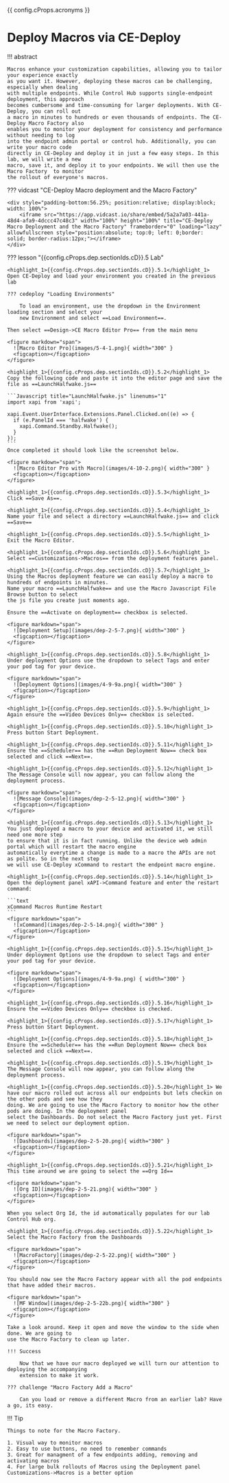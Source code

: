 {{ config.cProps.acronyms }}
# Deploy Macros via CE-Deploy

!!! abstract

    Macros enhance your customization capabilities, allowing you to tailor your experience exactly 
    as you want it. However, deploying these macros can be challenging, especially when dealing 
    with multiple endpoints. While Control Hub supports single-endpoint deployment, this approach 
    becomes cumbersome and time-consuming for larger deployments. With CE-Deploy, you can roll out 
    a macro in minutes to hundreds or even thousands of endpoints. The CE-Deploy Macro Factory also 
    enables you to monitor your deployment for consistency and performance without needing to log 
    into the endpoint admin portal or control hub. Additionally, you can write your macro code 
    directly in CE-Deploy and deploy it in just a few easy steps. In this lab, we will write a new 
    macro, save it, and deploy it to your endpoints. We will then use the Macro Factory  to monitor 
    the rollout of everyone's macros.

??? vidcast "CE-Deploy Macro deployment and the Macro Factory"

    <div style="padding-bottom:56.25%; position:relative; display:block; width: 100%">
	    <iframe src="https://app.vidcast.io/share/embed/5a2a7a03-441a-48d4-afa9-4dccc47c48c3" width="100%" height="100%" title="CE-Deploy Macro Deployment and the Macro Factory" frameborder="0" loading="lazy" allowfullscreen style="position:absolute; top:0; left: 0;border: solid; border-radius:12px;"></iframe>
    </div>

??? lesson "{{config.cProps.dep.sectionIds.cD}}.5 Lab"

    <highlight_1>{{config.cProps.dep.sectionIds.cD}}.5.1</highlight_1> Open CE-Deploy and load your environment you created in the previous lab
    
    ??? cedeploy "Loading Environments"
    
        To load an environment, use the dropdown in the Environment loading section and select your
        new Environment and select ==Load Environment==.
    
    Then select ==Design->CE Macro Editor Pro== from the main menu
    
    <figure markdown="span">
      ![Macro Editor Pro](images/5-4-1.png){ width="300" }
      <figcaption></figcaption>
    </figure>
    
    <highlight_1>{{config.cProps.dep.sectionIds.cD}}.5.2</highlight_1> Copy the following code and paste it into the editor page and save the file as ==LaunchHalfwake.js==
    
    ```Javascript title="LaunchHalfwake.js" linenums="1"
    import xapi from 'xapi';
    
    xapi.Event.UserInterface.Extensions.Panel.Clicked.on((e) => {
      if (e.PanelId === 'halfwake') {
        xapi.Command.Standby.Halfwake();
      }
    });
    ```
    Once completed it should look like the screenshot below.
    
    <figure markdown="span">
      ![Macro Editor Pro with Macro](images/4-10-2.png){ width="300" }
      <figcaption></figcaption>
    </figure>
    
    <highlight_1>{{config.cProps.dep.sectionIds.cD}}.5.3</highlight_1> Click ==Save As==.
    
    <highlight_1>{{config.cProps.dep.sectionIds.cD}}.5.4</highlight_1> Name your file and select a directory ==LaunchHalfwake.js== and click ==Save==
    
    <highlight_1>{{config.cProps.dep.sectionIds.cD}}.5.5</highlight_1> Exit the Macro Editor.
    
    <highlight_1>{{config.cProps.dep.sectionIds.cD}}.5.6</highlight_1> Select ==Customizations->Macros== from the deployment features panel.
    
    <highlight_1>{{config.cProps.dep.sectionIds.cD}}.5.7</highlight_1> Using the Macros deployment feature we can easily deploy a macro to hundreds of endpoints in minutes.
    Name your macro ==LaunchHalfwake== and use the Macro Javascript File Browse button to select 
    the js file you create just moments ago.
    
    Ensure the ==Activate on deployment== checkbox is selected.

    <figure markdown="span">
      ![Deployment Setup](images/dep-2-5-7.png){ width="300" }
      <figcaption></figcaption>
    </figure>
    
    <highlight_1>{{config.cProps.dep.sectionIds.cD}}.5.8</highlight_1> Under deployment Options use the dropdown to select Tags and enter your pod tag for your device.
    
    <figure markdown="span">
      ![Deployment Options](images/4-9-9a.png){ width="300" }
      <figcaption></figcaption>
    </figure>
    
    <highlight_1>{{config.cProps.dep.sectionIds.cD}}.5.9</highlight_1> Again ensure the ==Video Devices Only== checkbox is selected.
    
    <highlight_1>{{config.cProps.dep.sectionIds.cD}}.5.10</highlight_1> Press button Start Deployment.
    
    <highlight_1>{{config.cProps.dep.sectionIds.cD}}.5.11</highlight_1> Ensure the ==Scheduler== has the ==Run Deployment Now== check box selected and click ==Next==.
    
    <highlight_1>{{config.cProps.dep.sectionIds.cD}}.5.12</highlight_1> The Message Console will now appear, you can follow along the deployment process.
    
    <figure markdown="span">
      ![Message Console](images/dep-2-5-12.png){ width="300" }
      <figcaption></figcaption>
    </figure>

    <highlight_1>{{config.cProps.dep.sectionIds.cD}}.5.13</highlight_1> You just deployed a macro to your device and activated it, we still need one more step 
    to ensure that it is in fact running. Unlike the device web admin portal which will restart the macro engine
    automatically everytime a change is made to a macro the APIs are not as polite. So in the next step
    we will use CE-Deploy xCommand to restart the endpoint macro engine.
    
    <highlight_1>{{config.cProps.dep.sectionIds.cD}}.5.14</highlight_1> Open the deployment panel xAPI->Command feature and enter the restart command:
    
    ```text
    xCommand Macros Runtime Restart
    ```
    <figure markdown="span">
      ![xCommand](images/dep-2-5-14.png){ width="300" }
      <figcaption></figcaption>
    </figure>
    
    <highlight_1>{{config.cProps.dep.sectionIds.cD}}.5.15</highlight_1> Under deployment Options use the dropdown to select Tags and enter your pod tag for your device.
    
    <figure markdown="span">
      ![Deployment Options](images/4-9-9a.png) { width="300" }
      <figcaption></figcaption>
    </figure>
    
    <highlight_1>{{config.cProps.dep.sectionIds.cD}}.5.16</highlight_1> Ensure the ==Video Devices Only== checkbox is checked.
    
    <highlight_1>{{config.cProps.dep.sectionIds.cD}}.5.17</highlight_1> Press button Start Deployment.
    
    <highlight_1>{{config.cProps.dep.sectionIds.cD}}.5.18</highlight_1> Ensure the ==Scheduler== has the ==Run Deployment Now== check box selected and click ==Next==.
    
    <highlight_1>{{config.cProps.dep.sectionIds.cD}}.5.19</highlight_1> The Message Console will now appear, you can follow along the deployment process.
    
    <highlight_1>{{config.cProps.dep.sectionIds.cD}}.5.20</highlight_1> We have our macro rolled out across all our endpoints but lets checkin on the other pods and see how they 
    doing. We are going to use the Macro Factory to monitor how the other pods are doing. In the deployment panel
    select the Dashboards. Do not select the Macro Factory just yet. First we need to select our deployment option.
    
    <figure markdown="span">
      ![Dashboards](images/dep-2-5-20.png){ width="300" }
      <figcaption></figcaption>
    </figure>
    
    <highlight_1>{{config.cProps.dep.sectionIds.cD}}.5.21</highlight_1> This time around we are going to select the ==Org Id==
    
    <figure markdown="span">
      ![Org ID](images/dep-2-5-21.png){ width="300" }
      <figcaption></figcaption>
    </figure>
    
    When you select Org Id, the id automatically populates for our lab Control Hub org.
    
    <highlight_1>{{config.cProps.dep.sectionIds.cD}}.5.22</highlight_1> Select the Macro Factory from the Dashboards
    
    <figure markdown="span">
      ![MacroFactory](images/dep-2-5-22.png){ width="300" }
      <figcaption></figcaption>
    </figure>
    
    You should now see the Macro Factory appear with all the pod endpoints that have added their macros.
    
    <figure markdown="span">
      ![MF Window](images/dep-2-5-22b.png){ width="300" }
      <figcaption></figcaption>
    </figure>
    
    Take a look around. Keep it open and move the window to the side when done. We are going to 
    use the Macro Factory to clean up later.

    !!! Success

        Now that we have our macro deployed we will turn our attention to deploying the accompanying
        extension to make it work.

    ??? challenge "Macro Factory Add a Macro"
        
        Can you load or remove a different Macro from an earlier lab? Have a go, its easy.

!!! Tip
    
    Things to note for the Macro Factory.

    1. Visual way to monitor macros
    2. Easy to use buttons, no need to remember commands
    3. Great for managment of a few endpoints adding, removing and activating macros
    4. For large bulk rollouts of Macros using the Deployment panel Customizations->Macros is a better option
